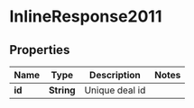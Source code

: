
# InlineResponse2011

## Properties
Name | Type | Description | Notes
------------ | ------------- | ------------- | -------------
**id** | **String** | Unique deal id | 



